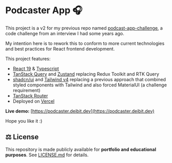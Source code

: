 # Podcaster App 🎧

This project is a v2 for my previous repo named [podcast-app-challenge](https://github.com/deibitramos/podcast-app-challenge), a code challenge from an interview I had some years ago.

My intention here is to rework this to conform to more current technologies and best practices for React frontend development.

This project features:
- [React 19](https://react.dev/) & [Typescript](https://www.typescriptlang.org/)
- [TanStack Query](https://tanstack.com/query) and [Zustand](https://zustand-demo.pmnd.rs/) replacing Redux Toolkit and RTK Query
- [shadcn/ui](https://ui.shadcn.com/) and [Tailwind v4](https://tailwindcss.com/) replacing a previous approach that combined styled components with Tailwind and also forced MaterialUI (a challenge requirement)
- [TanStack Router](https://tanstack.com/router)
- Deployed on [Vercel](https://vercel.com/)

**Live demo:** [https://podcaster.deibit.dev](https://podcaster.deibit.dev)

Hope you like it :)

## ⚖️ License
This repository is made publicly available for **portfolio and educational purposes**.
See [LICENSE.md](./LICENSE.md) for details.
